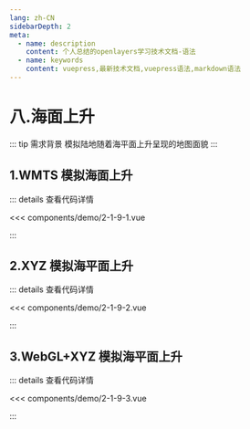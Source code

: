 ```yaml
---
lang: zh-CN
sidebarDepth: 2
meta:
  - name: description
    content: 个人总结的openlayers学习技术文档-语法
  - name: keywords
    content: vuepress,最新技术文档,vuepress语法,markdown语法
---
```


# 八.海面上升

::: tip 需求背景
模拟陆地随着海平面上升呈现的地图面貌
:::

## 1.WMTS 模拟海面上升

  <Container url="/resume/?type=openlayers&name=2-1-9-1.vue" />

::: details 查看代码详情

<<< components/demo/2-1-9-1.vue

:::

## 2.XYZ 模拟海平面上升

  <Container url="/resume/?type=openlayers&name=2-1-9-2.vue" />

::: details 查看代码详情

<<< components/demo/2-1-9-2.vue

:::

## 3.WebGL+XYZ 模拟海平面上升

  <Container url="/resume/?type=openlayers&name=2-1-9-3.vue" />

::: details 查看代码详情

<<< components/demo/2-1-9-3.vue

:::
